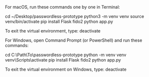 For macOS, run these commands one by one in Terminal:

cd ~/Desktop/passwordless-prototype
python3 -m venv venv
source venv/bin/activate
pip install Flask fido2
python app.py

To exit the virtual environment, type:
deactivate

For Windows, open Command Prompt (or PowerShell) and run these commands:

cd C:\Path\To\passwordless-prototype
python -m venv venv
venv\Scripts\activate
pip install Flask fido2
python app.py

To exit the virtual environment on Windows, type:
deactivate
